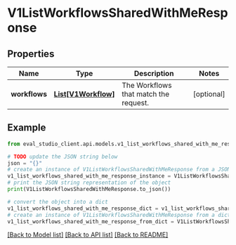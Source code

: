 # V1ListWorkflowsSharedWithMeResponse


## Properties

Name | Type | Description | Notes
------------ | ------------- | ------------- | -------------
**workflows** | [**List[V1Workflow]**](V1Workflow.md) | The Workflows that match the request. | [optional] 

## Example

```python
from eval_studio_client.api.models.v1_list_workflows_shared_with_me_response import V1ListWorkflowsSharedWithMeResponse

# TODO update the JSON string below
json = "{}"
# create an instance of V1ListWorkflowsSharedWithMeResponse from a JSON string
v1_list_workflows_shared_with_me_response_instance = V1ListWorkflowsSharedWithMeResponse.from_json(json)
# print the JSON string representation of the object
print(V1ListWorkflowsSharedWithMeResponse.to_json())

# convert the object into a dict
v1_list_workflows_shared_with_me_response_dict = v1_list_workflows_shared_with_me_response_instance.to_dict()
# create an instance of V1ListWorkflowsSharedWithMeResponse from a dict
v1_list_workflows_shared_with_me_response_from_dict = V1ListWorkflowsSharedWithMeResponse.from_dict(v1_list_workflows_shared_with_me_response_dict)
```
[[Back to Model list]](../README.md#documentation-for-models) [[Back to API list]](../README.md#documentation-for-api-endpoints) [[Back to README]](../README.md)


